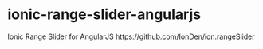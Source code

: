 # ionic-range-slider-angularjs
Ionic Range Slider for AngularJS https://github.com/IonDen/ion.rangeSlider
